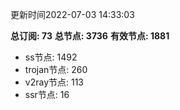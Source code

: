 更新时间2022-07-03 14:33:03

**总订阅: 73**
**总节点: 3736**
**有效节点: 1881**
- ss节点: 1492
- trojan节点: 260
- v2ray节点: 113
- ssr节点: 16
